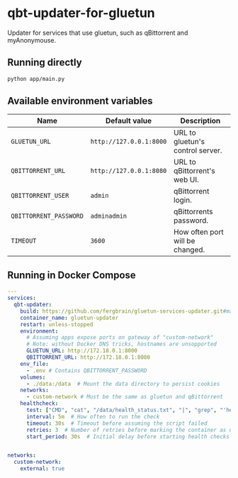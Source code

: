 # qbt-updater-for-gluetun

Updater for services that use gluetun, such as qBittorrent and myAnonymouse.

## Running directly

```sh
python app/main.py
```

## Available environment variables

| Name |  Default value | Description |
| --- |  --- | --- |
| `GLUETUN_URL` | `http://127.0.0.1:8000` | URL to gluetun's control server. |
| `QBITTORRENT_URL` | `http://127.0.0.1:8080` | URL to qBittorrent's web UI. |
| `QBITTORRENT_USER` | `admin` | qBittorrent login. |
| `QBITTORRENT_PASSWORD` | `adminadmin` | qBittorrents password. |
| `TIMEOUT` | `3600` | How often port will be changed. |


## Running in Docker Compose

```yaml
---
services:
  qbt-updater:
    build: https://github.com/fergbrain/gluetun-services-updater.git#main
    container_name: gluetun-updater
    restart: unless-stopped
    environment:
      # Assuming apps expose ports on gateway of "custom-network"
      # Note: without Docker DNS tricks, hostnames are unsopported
      GLUETUN_URL: http://172.18.0.1:8000
      QBITTORRENT_URL: http://172.18.0.1:8080
    env_file:
      - .env # Contains QBITTORRENT_PASSWORD
    volumes:
      - ./data:/data  # Mount the data directory to persist cookies
    networks:
      - custom-network # Must be the same as gluetun and qBittorrent
    healthcheck:
      test: ["CMD", "cat", "/data/health_status.txt", "|", "grep", "'healthy'"]
      interval: 5m  # How often to run the check
      timeout: 30s  # Timeout before assuming the script failed
      retries: 3  # Number of retries before marking the container as unhealthy
      start_period: 30s  # Initial delay before starting health checks


networks:
  custom-network:
    external: true
```


